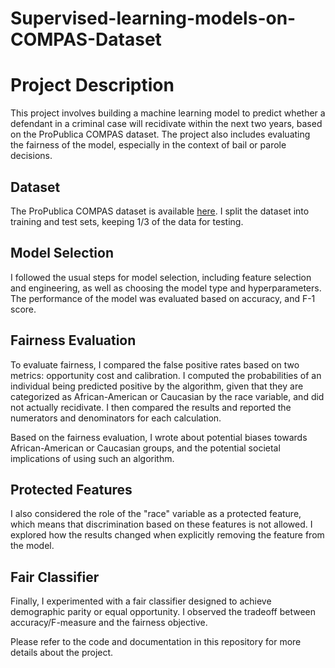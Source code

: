 # Supervised-learning-models-on-COMPAS-Dataset
# Project Description

This project involves building a machine learning model to predict whether a defendant in a criminal case will recidivate within the next two years, based on the ProPublica COMPAS dataset. The project also includes evaluating the fairness of the model, especially in the context of bail or parole decisions. 

## Dataset

The ProPublica COMPAS dataset is available [here](https://github.com/shreenath96/Supervised-learning-models-on-COMPAS-Dataset/blob/main/recid.csv). I split the dataset into training and test sets, keeping 1/3 of the data for testing.

## Model Selection

I followed the usual steps for model selection, including feature selection and engineering, as well as choosing the model type and hyperparameters. The performance of the model was evaluated based on accuracy, and F-1 score.

## Fairness Evaluation

To evaluate fairness, I compared the false positive rates based on two metrics: opportunity cost and calibration. I computed the probabilities of an individual being predicted positive by the algorithm, given that they are categorized as African-American or Caucasian by the race variable, and did not actually recidivate. I then compared the results and reported the numerators and denominators for each calculation.

Based on the fairness evaluation, I wrote about potential biases towards African-American or Caucasian groups, and the potential societal implications of using such an algorithm.

## Protected Features

I also considered the role of the "race" variable as a protected feature, which means that discrimination based on these features is not allowed. I explored how the results changed when explicitly removing the feature from the model.

## Fair Classifier

Finally, I experimented with a fair classifier designed to achieve demographic parity or equal opportunity. I observed the tradeoff between accuracy/F-measure and the fairness objective.

Please refer to the code and documentation in this repository for more details about the project.
